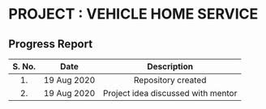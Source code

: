 <h1> PROJECT : VEHICLE HOME SERVICE </h1>

<h2> Progress Report </h2>

| S. No.  | Date | Description |
| :---: | :---: | :---: |
| 1. | 19 Aug 2020  | Repository created |
| 2. | 19 Aug 2020  | Project idea discussed with mentor |
